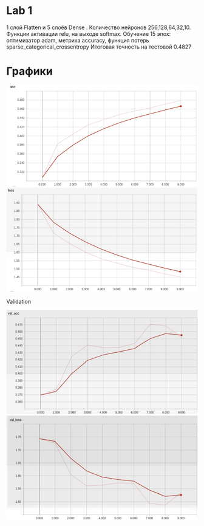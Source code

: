 # Lab 1

 1 слой Flatten и 5 слоёв Dense . 
 Количество нейронов 256,128,64,32,10. 
 Функции активации relu, на выходе softmax. 
 Обучение 15 эпох: оптимизатор adam, метрика accuracy, функция потерь sparse_categorical_crossentropy
 Итоговая точность на тестовой 0.4827

# Графики

![acc](/lab1/acc.jpg)
![loss](/lab1/loss.jpg)

Validation

![val_acc](/lab1/val_acc.jpg)
![val_loss](/lab1/val_loss.jpg)
